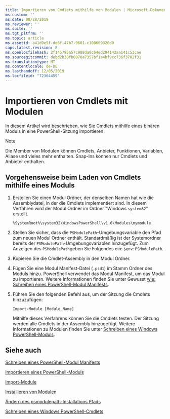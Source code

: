 ```yaml
---
title: Importieren von Cmdlets mithilfe von Modulen | Microsoft-Dokumentation
ms.custom: ''
ms.date: 08/28/2019
ms.reviewer: ''
ms.suite: ''
ms.tgt_pltfrm: ''
ms.topic: article
ms.assetid: a41d9e5f-de6f-47b7-9601-c108609320d0
caps.latest.revision: 8
ms.openlocfilehash: 2f145795a57c988da0cb4ed294142aa141c53cae
ms.sourcegitcommit: debd2b38fb8070a7357bf1a4bf9cc736f3702f31
ms.translationtype: MT
ms.contentlocale: de-DE
ms.lasthandoff: 12/05/2019
ms.locfileid: "72364459"
---
```

# <a name="how-to-import-cmdlets-using-modules"></a>Importieren von Cmdlets mit Modulen

In diesem Artikel wird beschrieben, wie Sie Cmdlets mithilfe eines binären Moduls in eine PowerShell-Sitzung importieren.

> [!NOTE]
> Die Member von Modulen können Cmdlets, Anbieter, Funktionen, Variablen, Aliase und vieles mehr enthalten. Snap-Ins können nur Cmdlets und Anbieter enthalten.

## <a name="how-to-load-cmdlets-using-a-module"></a>Vorgehensweise beim Laden von Cmdlets mithilfe eines Moduls

1. Erstellen Sie einen Modul Ordner, der denselben Namen hat wie die Assemblydatei, in der die Cmdlets implementiert sind. In diesem Verfahren wird der Modul Ordner im Ordner "Windows `system32`" erstellt.

   `%SystemRoot%\system32\WindowsPowerShell\v1.0\Modules\mymodule`

1. Stellen Sie sicher, dass die `PSModulePath`-Umgebungsvariable den Pfad zum neuen Modul Ordner enthält. Standardmäßig ist der Systemordner bereits der `PSModulePath`-Umgebungsvariablen hinzugefügt. Zum Anzeigen des `PSModulePath`geben Sie Folgendes ein: `$env:PSModulePath`.

1. Kopieren Sie die Cmdlet-Assembly in den Modul Ordner.

1. Fügen Sie eine Modul Manifest-Datei (`.psd1`) im Stamm Ordner des Moduls hinzu. PowerShell verwendet das Modul Manifest, um das Modul zu importieren. Weitere Informationen finden Sie unter Gewusst [wie: Schreiben eines PowerShell-Modul Manifests](../module/how-to-write-a-powershell-module-manifest.md).

1. Führen Sie den folgenden Befehl aus, um der Sitzung die Cmdlets hinzuzufügen:

   `Import-Module [Module_Name]`

   Mithilfe dieses Verfahrens können Sie die Cmdlets testen. Der Sitzung werden alle Cmdlets in der Assembly hinzugefügt. Weitere Informationen zu Modulen finden Sie unter [Schreiben eines Windows PowerShell-Moduls](../module/writing-a-windows-powershell-module.md).

## <a name="see-also"></a>Siehe auch

[Schreiben eines PowerShell-Modul Manifests](../module/how-to-write-a-powershell-module-manifest.md)

[Importieren eines PowerShell-Moduls](../module/importing-a-powershell-module.md)

[Import-Module](/powershell/module/Microsoft.PowerShell.Core/Import-Module)

[Installieren von Modulen](../module/installing-a-powershell-module.md)

[Ändern des psmodulepath-Installations Pfads](../module/modifying-the-psmodulepath-installation-path.md)

[Schreiben eines Windows PowerShell-Cmdlets](./writing-a-windows-powershell-cmdlet.md)
